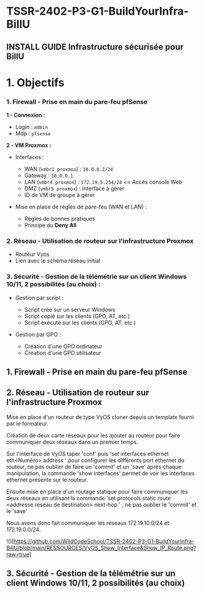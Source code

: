 # TSSR-2402-P3-G1-BuildYourInfra-BillU

## INSTALL GUIDE Infrastructure sécurisée pour BillU

# 1. Objectifs

### 1. Firewall - Prise en main du pare-feu pfSense
**1 - Connexion :**
- Login : `admin`
- Mdp : `pfsense`

**2 - VM Proxmox :**

- Interfaces :
  - WAN (`vmbr1 proxmox`) : `10.0.0.2/24`
  - Gateway : `10.0.0.1`
  - LAN (`vmbr4 proxmox`) : `172.19.5.254/24` <= Accès console Web
  - DMZ (`vmbr5 proxmox`) : Interface à gérer
  - ID de VM de groupe à gérer
      
- Mise en place de règles de pare-feu (WAN et LAN) :
  - Règles de bonnes pratiques
  - Principe du **Deny All**

### 2. Réseau - Utilisation de routeur sur l'infrastructure Proxmox
  - Routeur Vyos
  - Lien avec le schéma réseau initial

### 3. Sécurité - Gestion de la télémétrie sur un client Windows 10/11, 2 possibilités (au choix) :

- Gestion par script :
  - Script crée sur un serveur Windows
  - Script copié sur les clients (GPO, AT, etc.)
  - Script exécuté sur les clients (GPO, AT, etc.)

- Gestion par GPO :
  - Création d'une GPO ordinateur
  - Création d'une GPO utilisateur

## 1. Firewall - Prise en main du pare-feu pfSense

## 2. Réseau - Utilisation de routeur sur l'infrastructure Proxmox

Mise en place d'un routeur de type VyOS cloner depuis un template fourni par le formateur.

Création de deux carte réseaux pour les ajouter au routeur pour faire communiquer deux réseaux dans un premier temps.

Sur l'interface de VyOS taper 'conf' puis 'set interfaces ethernet eth<Numéro> address <AdresseDeLInterface>
' pour configurer les différents port ethernet du routeur, ne pas oublier de faire un 'commit' et un 'save' après chaque manipulation, la commande 'show interfaces' permet de voir les interfaces ethernet présente sur le routeur.

Ensuite mise en place d'un routage statique pour faire communiquer les deux réseaux en utilisant la commande 'set protocols static route <addresse réseau de destination> next-hop <passerelle>' , ne pas oublier le 'commit' et le 'save'

Nous avons donc fait communiquer les réseaux 172.19.10.0/24 et 172.19.0.0/24.

!()[https://github.com/WildCodeSchool/TSSR-2402-P3-G1-BuildYourInfra-BillU/blob/main/RESSOURCES/VyOS_Show_Interface&Show_IP_Route.png?raw=true]

## 3. Sécurité - Gestion de la télémétrie sur un client Windows 10/11, 2 possibilités (au choix)
